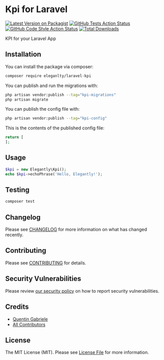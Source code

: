 # Kpi for Laravel

[![Latest Version on Packagist](https://img.shields.io/packagist/v/elegantly/laravel-kpi.svg?style=flat-square)](https://packagist.org/packages/elegantly/laravel-kpi)
[![GitHub Tests Action Status](https://img.shields.io/github/actions/workflow/status/elegantengineeringtech/laravel-kpi/run-tests.yml?branch=main&label=tests&style=flat-square)](https://github.com/elegantengineeringtech/laravel-kpi/actions?query=workflow%3Arun-tests+branch%3Amain)
[![GitHub Code Style Action Status](https://img.shields.io/github/actions/workflow/status/elegantengineeringtech/laravel-kpi/fix-php-code-style-issues.yml?branch=main&label=code%20style&style=flat-square)](https://github.com/elegantengineeringtech/laravel-kpi/actions?query=workflow%3A"Fix+PHP+code+style+issues"+branch%3Amain)
[![Total Downloads](https://img.shields.io/packagist/dt/elegantly/laravel-kpi.svg?style=flat-square)](https://packagist.org/packages/elegantly/laravel-kpi)

KPI for your Laravel App

## Installation

You can install the package via composer:

```bash
composer require eleganlty/laravel-kpi
```

You can publish and run the migrations with:

```bash
php artisan vendor:publish --tag="kpi-migrations"
php artisan migrate
```

You can publish the config file with:

```bash
php artisan vendor:publish --tag="kpi-config"
```

This is the contents of the published config file:

```php
return [
];
```

## Usage

```php
$kpi = new Elegantly\Kpi();
echo $kpi->echoPhrase('Hello, Elegantly!');
```

## Testing

```bash
composer test
```

## Changelog

Please see [CHANGELOG](CHANGELOG.md) for more information on what has changed recently.

## Contributing

Please see [CONTRIBUTING](CONTRIBUTING.md) for details.

## Security Vulnerabilities

Please review [our security policy](../../security/policy) on how to report security vulnerabilities.

## Credits

-   [Quentin Gabriele](https://github.com/40128136+QuentinGab)
-   [All Contributors](../../contributors)

## License

The MIT License (MIT). Please see [License File](LICENSE.md) for more information.
